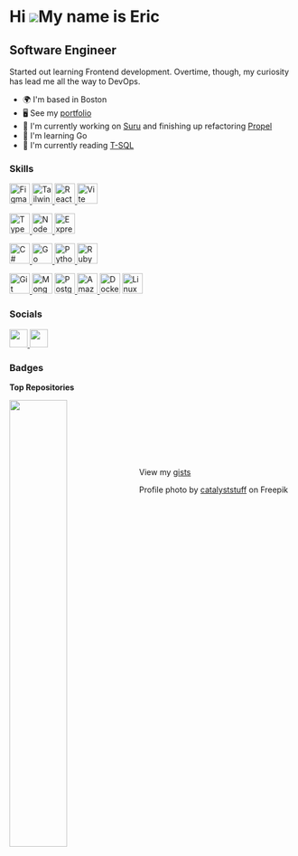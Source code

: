 Hi ![](https://user-images.githubusercontent.com/18350557/176309783-0785949b-9127-417c-8b55-ab5a4333674e.gif)My name is Eric
============================================================================================================================

Software Engineer
--------------------

Started out learning Frontend development. Overtime, though, my curiosity has lead me all the way to DevOps.

*   🌍  I'm based in Boston
*   🖥️  See my [portfolio](https://ecfolio.netlify.app)
*   🚀  I'm currently working on [Suru](https://github.com/0xcire/suru) and finishing up refactoring [Propel](https://propel-crm.xyz)
*   🧠  I'm learning Go
*   📖  I'm currently reading [T-SQL](https://itziktsql.com/t-sql-fund-4th-edition-1)

### Skills 
<p align="left">
  <a href="https://www.figma.com/" target="_blank" rel="noreferrer">
    <img 
      src="https://raw.githubusercontent.com/danielcranney/readme-generator/main/public/icons/skills/figma-colored.svg" 
      width="36" 
      height="36" 
      alt="Figma"
    />
  </a>
  <a href="https://tailwindcss.com/" target="_blank" rel="noreferrer">
    <img 
      src="https://raw.githubusercontent.com/danielcranney/readme-generator/main/public/icons/skills/tailwindcss-colored.svg" 
      width="36" 
      height="36" 
      alt="TailwindCSS" 
    />
  </a>
  <a href="https://reactjs.org/" target="_blank" rel="noreferrer">
    <img
      src="https://raw.githubusercontent.com/danielcranney/readme-generator/main/public/icons/skills/react-colored.svg"
      width="36"
      height="36" 
      alt="React" 
    />
  </a>
  <a href="https://vitejs.dev/" target="_blank" rel="noreferrer">
    <img 
      src="https://raw.githubusercontent.com/danielcranney/readme-generator/main/public/icons/skills/vite-colored.svg" 
      width="36" 
      height="36" 
      alt="Vite" 
    />
  </a>
</p>

<p align="left">
  <a href="https://www.typescriptlang.org/" target="_blank" rel="noreferrer">
    <img
      src="https://raw.githubusercontent.com/danielcranney/readme-generator/main/public/icons/skills/typescript-colored.svg"
      width="36"
      height="36" 
      alt="TypeScript"
    />
  </a>
  <a href="https://nodejs.org/en/" target="_blank" rel="noreferrer">
    <img
      src="https://raw.githubusercontent.com/danielcranney/readme-generator/main/public/icons/skills/nodejs-colored.svg"
      width="36"
      height="36"
      alt="NodeJS"
      />
  </a>
  <a href="https://expressjs.com/" target="_blank" rel="noreferrer">
    <img
      src="https://raw.githubusercontent.com/danielcranney/readme-generator/main/public/icons/skills/express-colored.svg"
      width="36"
      height="36"
      alt="Express"
    />
  </a>
</p>

<p align="left">
  <a href="https://docs.microsoft.com/en-us/dotnet/csharp/" target="_blank" rel="noreferrer">
    <img 
      src="https://raw.githubusercontent.com/danielcranney/readme-generator/main/public/icons/skills/csharp-colored.svg" 
      width="36" 
      height="36" 
      alt="C#" 
    />     
  </a>
  <a href="https://go.dev/doc/" target="_blank" rel="noreferrer">
    <img 
      src="https://raw.githubusercontent.com/danielcranney/readme-generator/main/public/icons/skills/go-colored.svg" 
      width="36" 
      height="36" 
      alt="Go" 
    />
  </a>
  <a href="https://www.python.org/" target="_blank" rel="noreferrer">
    <img 
      src="https://raw.githubusercontent.com/danielcranney/readme-generator/main/public/icons/skills/python-colored.svg" 
      width="36" 
      height="36" 
      alt="Python"   
    />
  </a>
  <a href="https://www.ruby-lang.org/en/" target="_blank" rel="noreferrer">
    <img 
      src="https://raw.githubusercontent.com/danielcranney/readme-generator/main/public/icons/skills/ruby-colored.svg" 
      width="36" 
      height="36" 
      alt="Ruby" 
    />     
  </a>
</p>

<p align="left">
<a href="https://git-scm.com/" target="_blank" rel="noreferrer">
  <img src="https://raw.githubusercontent.com/danielcranney/readme-generator/main/public/icons/skills/git-colored.svg" width="36" height="36" alt="Git" />
</a>
<a href="https://www.mongodb.com/" target="_blank" rel="noreferrer">
  <img src="https://raw.githubusercontent.com/danielcranney/readme-generator/main/public/icons/skills/mongodb-colored.svg" width="36" height="36" alt="MongoDB" /></a>
<a href="https://www.postgresql.org/" target="_blank" rel="noreferrer">
  <img src="https://raw.githubusercontent.com/danielcranney/readme-generator/main/public/icons/skills/postgresql-colored.svg" width="36" height="36" alt="PostgreSQL" />
</a>
<a href="https://aws.amazon.com" target="_blank" rel="noreferrer">
  <img src="https://raw.githubusercontent.com/danielcranney/readme-generator/main/public/icons/skills/aws-colored.svg" width="36" height="36" alt="Amazon Web Services" />
</a>
<a href="https://www.docker.com/" target="_blank" rel="noreferrer">
  <img src="https://raw.githubusercontent.com/danielcranney/readme-generator/main/public/icons/skills/docker-colored.svg" width="36" height="36" alt="Docker" /></a>
<a href="https://www.linux.org" target="_blank" rel="noreferrer">
  <img src="https://raw.githubusercontent.com/danielcranney/readme-generator/main/public/icons/skills/linux-colored.svg" width="36" height="36" alt="Linux" />
</a>
</p>
                    
### Socials
                  
<p align="left"> <a href="https://www.github.com/0xcire" target="_blank" rel="noreferrer"> <picture> <source media="(prefers-color-scheme: dark)" srcset="https://raw.githubusercontent.com/danielcranney/readme-generator/main/public/icons/socials/github-dark.svg" /> <source media="(prefers-color-scheme: light)" srcset="https://raw.githubusercontent.com/danielcranney/readme-generator/main/public/icons/socials/github.svg" /> <img src="https://raw.githubusercontent.com/danielcranney/readme-generator/main/public/icons/socials/github.svg" width="32" height="32" /> </picture> </a> <a href="https://www.linkedin.com/in/ericchi1" target="_blank" rel="noreferrer"> <picture> <source media="(prefers-color-scheme: dark)" srcset="https://raw.githubusercontent.com/danielcranney/readme-generator/main/public/icons/socials/linkedin-dark.svg" /> <source media="(prefers-color-scheme: light)" srcset="https://raw.githubusercontent.com/danielcranney/readme-generator/main/public/icons/socials/linkedin.svg" /> <img src="https://raw.githubusercontent.com/danielcranney/readme-generator/main/public/icons/socials/linkedin.svg" width="32" height="32" /> </picture> </a></p>

### Badges

<b>Top Repositories</b>

<div width="100%" align="center"><a href="https://github.com/0xcire/propel-CRM" align="left"><img align="left" width="45%" src="https://github-readme-stats.vercel.app/api/pin/?username=0xcire&repo=propel-CRM&title_color=0891b2&text_color=ffffff&icon_color=0891b2&bg_color=1c1917&hide_border=true&locale=en" /></a></div><br /><br /><br /><br /><br /><br /><br />

<div>View my <a href="https://gist.github.com/0xcire">gists</a></div>

Profile photo by [catalyststuff](https://www.freepik.com/free-vector/cute-astronaut-floating-with-working-laptop-cartoon-vector-icon-illustration-science-technology_31348463.htm#query=coding%20astronaut&position=26&from_view=search&track=ais) on Freepik

<!---
0xcire/0xcire is a ✨ special ✨ repository because its `README.md` (this file) appears on your GitHub profile.
You can click the Preview link to take a look at your changes.
--->
